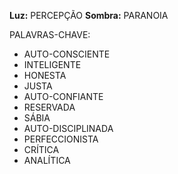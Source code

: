 **Luz:** PERCEPÇÃO
**Sombra:** PARANOIA

PALAVRAS-CHAVE:
- AUTO-CONSCIENTE
- INTELIGENTE
- HONESTA
- JUSTA
- AUTO-CONFIANTE
- RESERVADA
- SÁBIA
- AUTO-DISCIPLINADA
- PERFECCIONISTA
- CRÍTICA
- ANALÍTICA